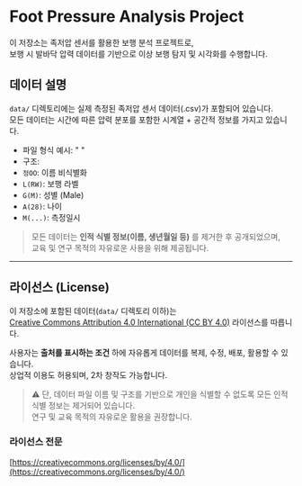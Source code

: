 # Foot Pressure Analysis Project

이 저장소는 족저압 센서를 활용한 보행 분석 프로젝트로,  
보행 시 발바닥 압력 데이터를 기반으로 이상 보행 탐지 및 시각화를 수행합니다.

## 데이터 설명

`data/` 디렉토리에는 실제 측정된 족저압 센서 데이터(.csv)가 포함되어 있습니다.  
모든 데이터는 시간에 따른 압력 분포를 포함한 시계열 + 공간적 정보를 가지고 있습니다.

- 파일 형식 예시:
" "
- 구조:
- `정OO`: 이름 비식별화
- `L(RW)`: 보행 라벨
- `G(M)`: 성별 (Male)
- `A(28)`: 나이
- `M(...)`: 측정일시

> 모든 데이터는 **인적 식별 정보(이름, 생년월일 등)** 를 제거한 후 공개되었으며,  
> 교육 및 연구 목적의 자유로운 사용을 위해 제공됩니다.

---

## 라이선스 (License)

이 저장소에 포함된 데이터(`data/` 디렉토리 이하)는  
[Creative Commons Attribution 4.0 International (CC BY 4.0)](https://creativecommons.org/licenses/by/4.0/) 라이선스를 따릅니다.

사용자는 **출처를 표시하는 조건** 하에 자유롭게 데이터를 복제, 수정, 배포, 활용할 수 있습니다.  
상업적 이용도 허용되며, 2차 창작도 가능합니다.

> ⚠ 단, 데이터 파일 이름 및 구조를 기반으로 개인을 식별할 수 없도록 모든 인적 식별 정보는 제거되어 있습니다.  
> 연구 및 교육 목적의 자유로운 활용을 권장합니다.


### 라이선스 전문

[https://creativecommons.org/licenses/by/4.0/](https://creativecommons.org/licenses/by/4.0/)
